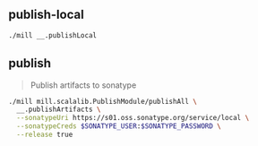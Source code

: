 ## publish-local

```bash
./mill __.publishLocal
```

## publish
> Publish artifacts to sonatype

```bash
./mill mill.scalalib.PublishModule/publishAll \
  __.publishArtifacts \
  --sonatypeUri https://s01.oss.sonatype.org/service/local \
  --sonatypeCreds $SONATYPE_USER:$SONATYPE_PASSWORD \
  --release true
```
